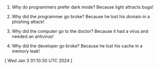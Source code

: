  
1. Why do programmers prefer dark mode? Because light attracts bugs!

2. Why did the programmer go broke? Because he lost his domain in a phishing attack!

3. Why did the computer go to the doctor? Because it had a virus and needed an antivirus!

4. Why did the developer go broke? Because he lost his cache in a memory leak!
 
[ 
Wed Jan  3 01:10:30 UTC 2024
 ]
